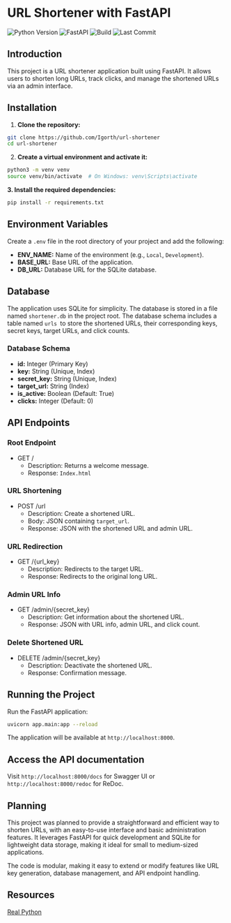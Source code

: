 # URL Shortener with FastAPI

![Python Version](https://img.shields.io/badge/python-3.9+-blue)
![FastAPI](https://img.shields.io/badge/FastAPI-0.70.0-green)
![Build](https://img.shields.io/github/actions/workflow/status/Igorth/url-shortener/build.yml)
![Last Commit](https://img.shields.io/github/last-commit/Igorth/url-shortener)

## Introduction

This project is a URL shortener application built using FastAPI. It allows users to shorten long URLs, track clicks, and manage the shortened URLs via an admin interface.

## Installation

1. **Clone the repository:**

```bash
git clone https://github.com/Igorth/url-shortener
cd url-shortener
```

2. **Create a virtual environment and activate it:**
```bash
python3 -m venv venv
source venv/bin/activate  # On Windows: venv\Scripts\activate
```

**3. Install the required dependencies:**
```bash
pip install -r requirements.txt
```

## Environment Variables
Create a `.env` file in the root directory of your project and add the following:

- **ENV_NAME:** Name of the environment (e.g., `Local`, `Development`).
- **BASE_URL:** Base URL of the application.
- **DB_URL:** Database URL for the SQLite database.

## Database
The application uses SQLite for simplicity. The database is stored in a file named 
`shortener.db` in the project root. The database schema includes a table named `urls `to store the shortened URLs, 
their corresponding keys, secret keys, target URLs, and click counts.

### Database Schema
- **id:** Integer (Primary Key)
- **key:** String (Unique, Index)
- **secret_key:** String (Unique, Index)
- **target_url:** String (Index)
- **is_active:** Boolean (Default: True)
- **clicks:** Integer (Default: 0)

## API Endpoints

### Root Endpoint
- GET /
  - Description: Returns a welcome message.
  - Response: `Index.html`

### URL Shortening
- POST /url
  - Description: Create a shortened URL.
  - Body: JSON containing `target_url`.
  - Response: JSON with the shortened URL and admin URL.

### URL Redirection
- GET /{url_key}
  - Description: Redirects to the target URL.
  - Response: Redirects to the original long URL.

### Admin URL Info
- GET /admin/{secret_key}
  - Description: Get information about the shortened URL.
  - Response: JSON with URL info, admin URL, and click count.

### Delete Shortened URL
- DELETE /admin/{secret_key}
  - Description: Deactivate the shortened URL.
  - Response: Confirmation message.

## Running the Project
Run the FastAPI application:
```bash
uvicorn app.main:app --reload
```
The application will be available at `http://localhost:8000`.

## Access the API documentation

Visit `http://localhost:8000/docs` for Swagger UI or `http://localhost:8000/redoc` for ReDoc.

## Planning
This project was planned to provide a straightforward and efficient way to shorten URLs, 
with an easy-to-use interface and basic administration features. It leverages FastAPI for 
quick development and SQLite for lightweight data storage, making it ideal for small 
to medium-sized applications.

The code is modular, making it easy to extend or modify features like URL key generation, 
database management, and API endpoint handling.

## Resources
[Real Python](https://realpython.com)